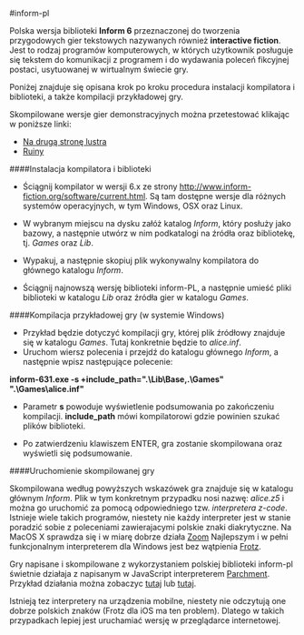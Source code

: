 #inform-pl

Polska wersja biblioteki **Inform 6** przeznaczonej do tworzenia przygodowych gier tekstowych nazywanych również **interactive fiction**. Jest to rodzaj programów komputerowych, w których użytkownik posługuje się tekstem do komunikacji z programem i do wydawania poleceń fikcyjnej postaci, usytuowanej w wirtualnym świecie gry.

Poniżej znajduje się opisana krok po kroku procedura instalacji kompilatora i biblioteki, a także kompilacji przykładowej gry.

Skompilowane wersje gier demonstracyjnych można przetestować klikając w poniższe linki:
- <a href="http://z-ski.pl/alice" target="_blank">Na drugą stronę lustra</a>
- <a href="http://z-ski.pl/ruins" target="_blank">Ruiny</a>

####Instalacja kompilatora i biblioteki

- Ściągnij kompilator w wersji 6.x ze strony http://www.inform-fiction.org/software/current.html. Są tam dostępne wersje dla różnych systemów operacyjnych, w tym Windows, OSX oraz Linux.

- W wybranym miejscu na dysku załóż katalog *Inform*, który posłuży jako bazowy, a następnie utwórz w nim podkatalogi na źródła oraz bibliotekę, tj. *Games* oraz *Lib*.

- Wypakuj, a następnie skopiuj plik wykonywalny kompilatora do głównego katalogu *Inform*.

- Ściągnij najnowszą wersję biblioteki inform-PL, a następnie umieść pliki biblioteki w katalogu *Lib* oraz źródła gier w katalogu *Games*.

####Kompilacja przykładowej gry (w systemie Windows)

- Przykład będzie dotyczyć kompilacji gry, której plik źródłowy znajduje się w katalogu *Games*. Tutaj konkretnie będzie to *alice.inf*.
- Uruchom wiersz polecenia i przejdź do katalogu głównego *Inform*, a następnie wpisz następujące polecenie:

**inform-631.exe -s +include_path=".\Lib\Base,.\Games" ".\Games\alice.inf"**

- Parametr **s** powoduje wyświetlenie podsumowania po zakończeniu kompilacji. **include_path** mówi kompilatorowi gdzie powinien szukać plików biblioteki.

- Po zatwierdzeniu klawiszem ENTER, gra zostanie skompilowana oraz wyświetli się podsumowanie.

####Uruchomienie skompilowanej gry

Skompilowana według powyższych wskazówek gra znajduje się w katalogu głównym *Inform*. Plik w tym konkretnym przypadku nosi nazwę: *alice.z5* i można go uruchomić za pomocą odpowiedniego tzw. *interpretera z-code*. Istnieje wiele takich programów, niestety nie każdy interpreter jest w stanie poradzić sobie z poleceniami zawierajacymi polskie znaki diakrytyczne. Na MacOS X  sprawdza się i w miarę dobrze działa <a target="_blank" href="http://www.logicalshift.co.uk/unix/zoom/">Zoom</a> Najlepszym i w pełni funkcjonalnym interpreterem dla Windows jest bez wątpienia <a target="_blank"  href="http://mirror.ifarchive.org/if-archive/infocom/interpreters/frotz/WindowsFrotzInstaller.exe">Frotz</a>.

Gry napisane i skompilowane z wykorzystaniem polskiej biblioteki inform-pl świetnie działaja z napisanym w JavaScript interpreterem <a href="https://github.com/curiousdannii/parchment/" target="_blank">Parchment</a>. Przykład działania można zobaczyc <a href="http://z-ski.pl/alice" target="_blank">tutaj</a> lub <a href="http://z-ski.pl/ruins" target="_blank">tutaj</a>.

Istnieją tez interpretery na urządzenia mobilne, niestety nie odczytują one dobrze polskich znaków (Frotz dla iOS ma ten problem). Dlatego w takich przypadkach lepiej jest uruchamiać wersję w przeglądarce internetowej.
